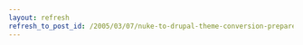 ```yaml
---
layout: refresh
refresh_to_post_id: /2005/03/07/nuke-to-drupal-theme-conversion-prepare-images
---
```

